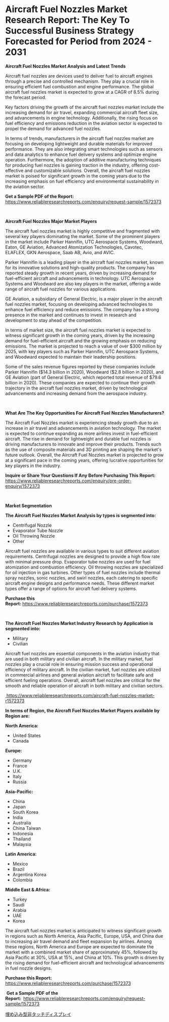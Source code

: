 <p><h1>Aircraft Fuel Nozzles Market Research Report: The Key To Successful Business Strategy Forecasted for Period from 2024 - 2031</h1></p><p><strong>Aircraft Fuel Nozzles Market Analysis and Latest Trends</strong></p>
<p><p>Aircraft fuel nozzles are devices used to deliver fuel to aircraft engines through a precise and controlled mechanism. They play a crucial role in ensuring efficient fuel combustion and engine performance. The global aircraft fuel nozzles market is expected to grow at a CAGR of 8.5% during the forecast period. </p><p>Key factors driving the growth of the aircraft fuel nozzles market include the increasing demand for air travel, expanding commercial aircraft fleet size, and advancements in engine technology. Additionally, the rising focus on fuel efficiency and emissions reduction in the aviation sector is expected to propel the demand for advanced fuel nozzles.</p><p>In terms of trends, manufacturers in the aircraft fuel nozzles market are focusing on developing lightweight and durable materials for improved performance. They are also integrating smart technologies such as sensors and data analytics to enhance fuel delivery systems and optimize engine operation. Furthermore, the adoption of additive manufacturing techniques for producing fuel nozzles is gaining traction in the industry, offering cost-effective and customizable solutions. Overall, the aircraft fuel nozzles market is poised for significant growth in the coming years due to the increasing emphasis on fuel efficiency and environmental sustainability in the aviation sector.</p></p>
<p><strong>Get a Sample PDF of the Report:&nbsp;</strong> <a href="https://www.reliableresearchreports.com/enquiry/request-sample/1572373">https://www.reliableresearchreports.com/enquiry/request-sample/1572373</a></p>
<p>&nbsp;</p>
<p><strong>Aircraft Fuel Nozzles Major Market Players</strong></p>
<p><p>The aircraft fuel nozzles market is highly competitive and fragmented with several key players dominating the market. Some of the prominent players in the market include Parker Hannifin, UTC Aerospace Systems, Woodward, Eaton, GE Aviation, Advanced Atomization Technologies, Cavotec, ELAFLEX, GKN Aerospace, Saab AB, Avio, and AVIC.</p><p>Parker Hannifin is a leading player in the aircraft fuel nozzles market, known for its innovative solutions and high-quality products. The company has reported steady growth in recent years, driven by increasing demand for fuel-efficient aircraft and advancements in technology. UTC Aerospace Systems and Woodward are also key players in the market, offering a wide range of aircraft fuel nozzles for various applications.</p><p>GE Aviation, a subsidiary of General Electric, is a major player in the aircraft fuel nozzles market, focusing on developing advanced technologies to enhance fuel efficiency and reduce emissions. The company has a strong presence in the market and continues to invest in research and development to stay ahead of the competition.</p><p>In terms of market size, the aircraft fuel nozzles market is expected to witness significant growth in the coming years, driven by the increasing demand for fuel-efficient aircraft and the growing emphasis on reducing emissions. The market is projected to reach a value of over $300 million by 2025, with key players such as Parker Hannifin, UTC Aerospace Systems, and Woodward expected to maintain their leadership positions.</p><p>Some of the sales revenue figures reported by these companies include Parker Hannifin ($14.3 billion in 2020), Woodward ($2.8 billion in 2020), and GE Aviation (part of General Electric, which reported total revenue of $79.6 billion in 2020). These companies are expected to continue their growth trajectory in the aircraft fuel nozzles market, driven by technological advancements and increasing demand from the aerospace industry.</p></p>
<p>&nbsp;</p>
<p><strong>What Are The Key Opportunities For Aircraft Fuel Nozzles Manufacturers?</strong></p>
<p><p>The Aircraft Fuel Nozzles market is experiencing steady growth due to an increase in air travel and advancements in aviation technology. The market is expected to continue expanding as more airlines invest in fuel-efficient aircraft. The rise in demand for lightweight and durable fuel nozzles is driving manufacturers to innovate and improve their products. Trends such as the use of composite materials and 3D printing are shaping the market's future outlook. Overall, the Aircraft Fuel Nozzles market is projected to grow at a significant pace in the coming years, offering lucrative opportunities for key players in the industry.</p></p>
<p><strong>Inquire or Share Your Questions If Any Before Purchasing This Report:</strong> <a href="https://www.reliableresearchreports.com/enquiry/pre-order-enquiry/1572373">https://www.reliableresearchreports.com/enquiry/pre-order-enquiry/1572373</a></p>
<p>&nbsp;</p>
<p><strong>Market Segmentation</strong></p>
<p><strong>The Aircraft Fuel Nozzles Market Analysis by types is segmented into:</strong></p>
<p><ul><li>Centrifugal Nozzle</li><li>Evaporator Tube Nozzle</li><li>Oil Throwing Nozzle</li><li>Other</li></ul></p>
<p><p>Aircraft fuel nozzles are available in various types to suit different aviation requirements. Centrifugal nozzles are designed to provide a high flow rate with minimal pressure drop. Evaporator tube nozzles are used for fuel atomization and combustion efficiency. Oil throwing nozzles are specialized for oil injection in gas turbines. Other types of fuel nozzles include thermal spray nozzles, sonic nozzles, and swirl nozzles, each catering to specific aircraft engine designs and performance needs. These different market types offer a range of options for aircraft fuel delivery systems.</p></p>
<p><strong>Purchase this Report:&nbsp;</strong><a href="https://www.reliableresearchreports.com/purchase/1572373">https://www.reliableresearchreports.com/purchase/1572373</a></p>
<p>&nbsp;</p>
<p><strong>The Aircraft Fuel Nozzles Market Industry Research by Application is segmented into:</strong></p>
<p><ul><li>Military</li><li>Civilian</li></ul></p>
<p><p>Aircraft fuel nozzles are essential components in the aviation industry that are used in both military and civilian aircraft. In the military market, fuel nozzles play a crucial role in ensuring mission success and operational efficiency of military aircraft. In the civilian market, fuel nozzles are utilized in commercial airlines and general aviation aircraft to facilitate safe and efficient fueling operations. Overall, aircraft fuel nozzles are critical for the smooth and reliable operation of aircraft in both military and civilian sectors.</p></p>
<p><a href="https://www.reliableresearchreports.com/aircraft-fuel-nozzles-market-r1572373">&nbsp;https://www.reliableresearchreports.com/aircraft-fuel-nozzles-market-r1572373</a></p>
<p><strong>In terms of Region, the Aircraft Fuel Nozzles Market Players available by Region are:</strong></p>
<p>
    <p> <strong> North America: </strong>
        <ul>
            <li>United States</li>
            <li>Canada</li>
        </ul>
        </p> 
    <p> <strong> Europe: </strong>
        <ul>
            <li>Germany</li>
            <li>France</li>
            <li>U.K.</li>
            <li>Italy</li>
            <li>Russia</li>
        </ul>
        </p> 
    <p> <strong> Asia-Pacific: </strong>
        <ul>
            <li>China</li>
            <li>Japan</li>
            <li>South Korea</li>
            <li>India</li>
            <li>Australia</li>
            <li>China Taiwan</li>
            <li>Indonesia</li>
            <li>Thailand</li>
            <li>Malaysia</li>
        </ul>
        </p> 
    <p> <strong> Latin America: </strong>
        <ul>
            <li>Mexico</li>
            <li>Brazil</li>
            <li>Argentina Korea</li>
            <li>Colombia</li>
        </ul>
        </p> 
    <p> <strong> Middle East & Africa: </strong>
        <ul>
            <li>Turkey</li>
            <li>Saudi</li>
            <li>Arabia</li>
            <li>UAE</li>
            <li>Korea</li>
        </ul>
    </p>
    </p>
<p><p>The aircraft fuel nozzles market is anticipated to witness significant growth in regions such as North America, Asia Pacific, Europe, USA, and China due to increasing air travel demand and fleet expansion by airlines. Among these regions, North America and Europe are expected to dominate the market with a combined market share of approximately 45%, followed by Asia Pacific at 30%, USA at 15%, and China at 10%. This growth is driven by the rising demand for fuel-efficient aircraft and technological advancements in fuel nozzle designs.</p></p>
<p><strong>Purchase this Report: </strong><a href="https://www.reliableresearchreports.com/purchase/1572373">https://www.reliableresearchreports.com/purchase/1572373</a></p>
<p>&nbsp;<strong>Get a Sample PDF of the Report:&nbsp;&nbsp;</strong><a href="https://www.reliableresearchreports.com/enquiry/request-sample/1572373">https://www.reliableresearchreports.com/enquiry/request-sample/1572373</a></p>
<p><strong></strong></p>
<p><p><a href="https://github.com/tanyaali3/Market-Research-Report-List-1/blob/main/8434948159167.md">埋め込み型非タッチディスプレイ</a></p></p>